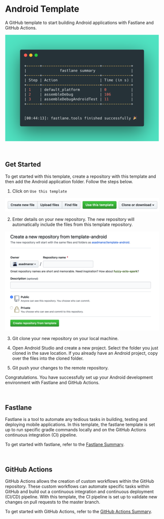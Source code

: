 # Android Template

A GitHub template to start building Android applications with Fastlane and GitHub Actions.

![](docs/images/fastlane_summary.png)

</br>

## Get Started

To get started with this template, create a repository with this template and then add the Android application folder. Follow the steps below.

1. Click on `Use this template`

![](docs/images/template.png)

2. Enter details on your new repository. The new repository will automatically include the files from this template repository.

![](docs/images/template_repository.png)

3. Git clone your new repository on your local machine.

4. Open Android Studio and create a new project. Select the folder you just cloned in the save location. If you already have an Android project, copy over the files into the cloned folder.

5. Git push your changes to the remote repository.

Congratulations. You have successfully set up your Android development environment with Fastlane and GitHub Actions.

</br>

## Fastlane

Fastlane is a tool to automate any tedious tasks in building, testing and deploying mobile applications. In this template, the fastlane template is set up to run specific gradle commands locally and on the GitHub Actions continuous integration (CI) pipeline.

To get started with fastlane, refer to the [Fastlane Summary](docs/fastlane.md).

</br>

## GitHub Actions

GitHub Actions allows the creation of custom workflows within the GitHub repository. These custom workflows can automate specific tasks within GitHub and build out a continuous integration and continuous deployment (CI/CD) pipeline. With this template, the CI pipeline is set up to validate new changes on pull requests to the master branch.

To get started with GitHub Actions, refer to the [GitHub Actions Summary](docs/github-actions.md).